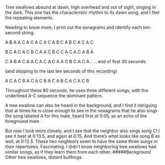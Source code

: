 Tree swallows abound at dawn, high overhead and out of sight, singing in the dark. This one has the characteristic rhythm to its dawn song, and I feel the repeating elements. 

Needing to know more, I print out the sonagrams and identify each ten-second string:

A B A A C A C A C A C A B C A B C A C A C

B C A C A C B C A A C B C C A C A C A B A

C A B A C A A C A C A C A A C B C A C A . . . end of first 30 seconds.

(and skipping to the last ten seconds of this recording)

A C A C B A C A C B A C A B C A C A C B

Throughout these 80 seconds, he uses three different songs, with the underlined A-C sequence the dominant pattern. 

A tree swallow can also be heard in the background, and I find it intriguing that at times he is close enough to see in the sonagrams that he also sings the song labeled A for this male, heard first at 0:05, as an echo of the foreground male. 

But now I look more closely, and I see that the neighbor also sings song C! I see it best at 0:13.5, and again at 0:15. And there’s what looks like song B as well, at 0:12.5. These two neighbors seem to have the same three songs in their repertoires. Fascinating. I didn’t know neighboring tree swallows had similar songs, as if they learn them from each other.
#####Background
Other tree swallows, distant bullfrogs.
